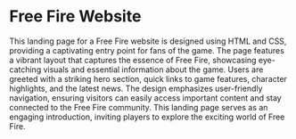 # Free Fire Website
This landing page for a Free Fire website is designed using HTML and CSS, providing a captivating entry point for fans of the game. The page features a vibrant layout that captures the essence of Free Fire, showcasing eye-catching visuals and essential information about the game. Users are greeted with a striking hero section, quick links to game features, character highlights, and the latest news. The design emphasizes user-friendly navigation, ensuring visitors can easily access important content and stay connected to the Free Fire community. This landing page serves as an engaging introduction, inviting players to explore the exciting world of Free Fire.
